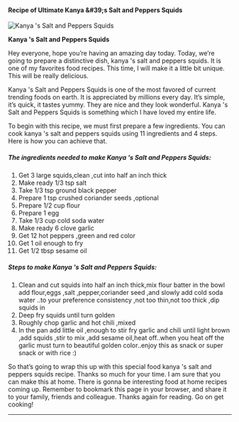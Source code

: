             

#### Recipe of Ultimate Kanya &amp;#39;s Salt and Peppers Squids

![Kanya 's Salt and Peppers Squids](https://img-global.cpcdn.com/recipes/5287294645829632/751x532cq70/kanya-s-salt-and-peppers-squids-recipe-main-photo.jpg)

**Kanya 's Salt and Peppers Squids**

Hey everyone, hope you’re having an amazing day today. Today, we’re going to prepare a distinctive dish, kanya 's salt and peppers squids. It is one of my favorites food recipes. This time, I will make it a little bit unique. This will be really delicious.

Kanya 's Salt and Peppers Squids is one of the most favored of current trending foods on earth. It is appreciated by millions every day. It’s simple, it’s quick, it tastes yummy. They are nice and they look wonderful. Kanya 's Salt and Peppers Squids is something which I have loved my entire life.

To begin with this recipe, we must first prepare a few ingredients. You can cook kanya 's salt and peppers squids using 11 ingredients and 4 steps. Here is how you can achieve that.

##### The ingredients needed to make Kanya 's Salt and Peppers Squids:

1.  Get 3 large squids,clean ,cut into half an inch thick
2.  Make ready 1/3 tsp salt
3.  Take 1/3 tsp ground black pepper
4.  Prepare 1 tsp crushed coriander seeds ,optional
5.  Prepare 1/2 cup flour
6.  Prepare 1 egg
7.  Take 1/3 cup cold soda water
8.  Make ready 6 clove garlic
9.  Get 12 hot peppers ,green and red color
10.  Get 1 oil enough to fry
11.  Get 1/2 tbsp sesame oil

##### Steps to make Kanya 's Salt and Peppers Squids:

1.  Clean and cut squids into half an inch thick,mix flour batter in the bowl add flour,eggs ,salt ,pepper,coriander seed ,and slowly add cold soda water ..to your preference consistency ,not too thin,not too thick ,dip squids in
2.  Deep fry squids until turn golden
3.  Roughly chop garlic and hot chili ,mixed
4.  In the pan add little oil ,enough to stir fry garlic and chili until light brown ,add squids ,stir to mix ,add sesame oil,heat off..when you heat off the garlic must turn to beautiful golden color..enjoy this as snack or super snack or with rice :)

So that’s going to wrap this up with this special food kanya 's salt and peppers squids recipe. Thanks so much for your time. I am sure that you can make this at home. There is gonna be interesting food at home recipes coming up. Remember to bookmark this page in your browser, and share it to your family, friends and colleague. Thanks again for reading. Go on get cooking!

* * *